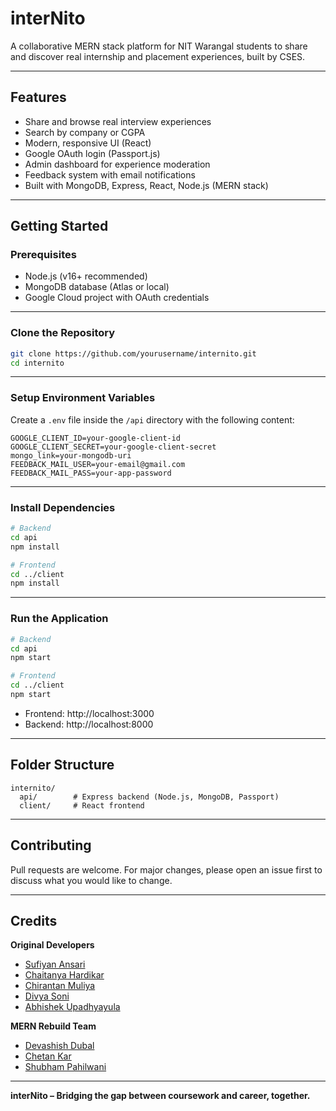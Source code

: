 # interNito

A collaborative MERN stack platform for NIT Warangal students to share and discover real internship and placement experiences, built by CSES.

---

## Features

- Share and browse real interview experiences  
- Search by company or CGPA  
- Modern, responsive UI (React)  
- Google OAuth login (Passport.js)  
- Admin dashboard for experience moderation  
- Feedback system with email notifications  
- Built with MongoDB, Express, React, Node.js (MERN stack)  

---

## Getting Started

### Prerequisites

- Node.js (v16+ recommended)  
- MongoDB database (Atlas or local)  
- Google Cloud project with OAuth credentials  

---

### Clone the Repository

```bash
git clone https://github.com/yourusername/internito.git
cd internito
```

---

### Setup Environment Variables

Create a `.env` file inside the `/api` directory with the following content:

```
GOOGLE_CLIENT_ID=your-google-client-id
GOOGLE_CLIENT_SECRET=your-google-client-secret
mongo_link=your-mongodb-uri
FEEDBACK_MAIL_USER=your-email@gmail.com
FEEDBACK_MAIL_PASS=your-app-password
```

---

### Install Dependencies

```bash
# Backend
cd api
npm install

# Frontend
cd ../client
npm install
```

---

### Run the Application

```bash
# Backend
cd api
npm start

# Frontend
cd ../client
npm start
```

- Frontend: http://localhost:3000  
- Backend: http://localhost:8000  

---

## Folder Structure

```
internito/
  api/        # Express backend (Node.js, MongoDB, Passport)
  client/     # React frontend
```

---

## Contributing

Pull requests are welcome. For major changes, please open an issue first to discuss what you would like to change.

---

## Credits

**Original Developers**  
- [Sufiyan Ansari](https://github.com/suffisme)  
- [Chaitanya Hardikar](https://github.com/chaitanyahardikar)  
- [Chirantan Muliya](https://github.com/chirantan24)  
- [Divya Soni](https://github.com/divya-soni-14)  
- [Abhishek Upadhyayula](https://github.com)  

**MERN Rebuild Team**  
- [Devashish Dubal](https://github.com/devashishdubal)  
- [Chetan Kar](https://github.com/chetankar65)  
- [Shubham Pahilwani](https://github.com/shub2726)  

---

**interNito – Bridging the gap between coursework and career, together.**
